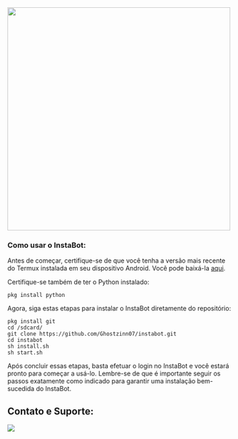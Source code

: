 <img align="center" src="https://cdn.discordapp.com/attachments/1133245779352498217/1157148039438422076/instabot.png?ex=65178d97&is=65163c17&hm=38b8a3f000d41d39c7a06d30b041b3029ca16333572cb3eff62123d2be6b292c&" width="500px">

### Como usar o InstaBot:

Antes de começar, certifique-se de que você tenha a versão mais recente do Termux instalada em seu dispositivo Android. Você pode baixá-la [aqui](https://github.com/termux/termux-app).

Certifique-se também de ter o Python instalado:

```shell
pkg install python
```
Agora, siga estas etapas para instalar o InstaBot diretamente do repositório:
```shell
pkg install git
cd /sdcard/
git clone https://github.com/Ghostzinn07/instabot.git
cd instabot
sh install.sh
sh start.sh

```

Após concluir essas etapas, basta efetuar o login no InstaBot e você estará pronto para começar a usá-lo.
Lembre-se de que é importante seguir os passos exatamente como indicado para garantir uma instalação bem-sucedida do InstaBot.


## Contato e Suporte:

<a href="https://www.instagram.com/Ghostzinn07/"><img src="https://img.shields.io/badge/-Instagram-E4405F?style=flat-square&logo=instagram&logoColor=white&link=https://www.instagram.com/Ghostzinn07/"></a>